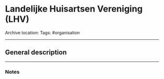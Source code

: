 # Landelijke Huisartsen Vereniging (LHV)
Archive location:
Tags: #organisation 

---
## General description

---
### Notes
